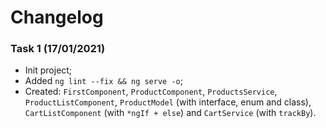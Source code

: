 # Changelog
### Task 1 (17/01/2021)

   - Init project;
   - Added `ng lint --fix && ng serve -o`;
   - Created: `FirstComponent`, `ProductComponent`, `ProductsService`, `ProductListComponent`,
     `ProductModel` (with interface, enum and class),
     `CartListComponent` (with `*ngIf + else`) and
     `CartService` (with `trackBy`).
